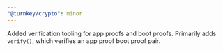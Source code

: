 ```yaml
---
"@turnkey/crypto": minor
---
```


Added verification tooling for app proofs and boot proofs. Primarily adds `verify()`, which verifies an app proof boot proof pair.
